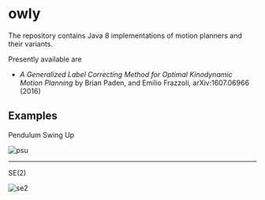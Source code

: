 # owly

The repository contains Java 8 implementations of motion planners and their variants.

Presently available are
* *A Generalized Label Correcting Method for Optimal Kinodynamic Motion Planning* by Brian Paden, and Emilio Frazzoli, arXiv:1607.06966 (2016)

## Examples

Pendulum Swing Up

![psu](https://cloud.githubusercontent.com/assets/4012178/25422498/57803d08-2a61-11e7-94c1-87fd1f87e694.png)

---

SE(2)

![se2](https://cloud.githubusercontent.com/assets/4012178/25422502/5b00be4e-2a61-11e7-8798-08fcd8f44658.png)
